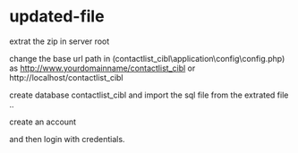 # updated-file

extrat the zip in server root

change the base url path in (contactlist_cibl\application\config\config.php) as http://www.yourdomainname/contactlist_cibl or http://localhost/contactlist_cibl

create database contactlist_cibl and import the sql file from the extrated file ..

create an account

and then login with credentials.
